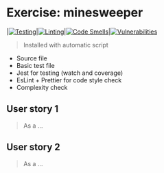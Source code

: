 # Exercise: minesweeper
|[![Testing](https://github.com/sfruzsi/minesweeper/actions/workflows/test.yml/badge.svg)](https://github.com/sfruzsi/minesweeper/actions/workflows/test.yml)|[![Linting](https://github.com/sfruzsi/minesweeper/actions/workflows/lint.yml/badge.svg)](https://github.com/sfruzsi/minesweeper/actions/workflows/lint.yml)|[![Code Smells](https://sonarcloud.io/api/project_badges/measure?project=sfruzsi_minesweeper&metric=code_smells)](https://sonarcloud.io/summary/new_code?id=sfruzsi_minesweeper)|[![Vulnerabilities](https://sonarcloud.io/api/project_badges/measure?project=sfruzsi_minesweeper&metric=vulnerabilities)](https://sonarcloud.io/summary/new_code?id=sfruzsi_minesweeper)
> Installed with automatic script
- Source file
- Basic test file
- Jest for testing (watch and coverage) 
- EsLint + Prettier for code style check
- Complexity check
## User story 1
> As a ...

## User story 2
> As a ...

